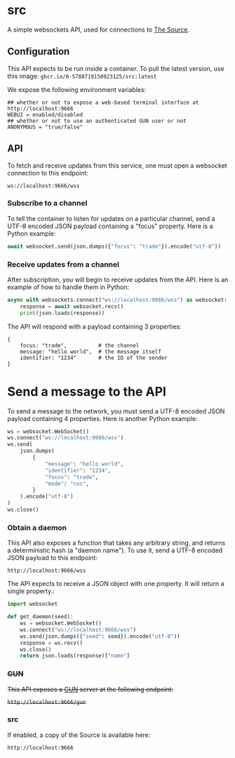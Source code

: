 # src

A simple websockets API, used for connections to [The Source](https://src.eco).

## Configuration

This API expects to be run inside a container. To pull the latest version, use this image: `ghcr.io/0-5788719150923125/src:latest`

We expose the following environment variables:

```
## whether or not to expose a web-based terminal interface at http://localhost:9666
WEBUI = enabled/disabled
## whether or not to use an authenticated GUN user or not
ANONYMOUS = "true/false"
```

## API

To fetch and receive updates from this service, one must open a websocket connection to this endpoint:

`ws://localhost:9666/wss`

### Subscribe to a channel

To tell the container to listen for updates on a particular channel, send a UTF-8 encoded JSON payload containing a "focus" property. Here is a Python example:

```py
await websocket.send(json.dumps({"focus": "trade"}).encode("utf-8"))
```

### Receive updates from a channel

After subscription, you will begin to receive updates from the API. Here is an example of how to handle them in Python:

```py
async with websockets.connect("ws://localhost:9666/wss") as websocket:
    response = await websocket.recv()
    print(json.loads(response))
```

The API will respond with a payload containing 3 properties:

```
{
    focus: "trade",          # the channel
    message: "hello world",  # the message itself
    identifier: "1234"       # the ID of the sender
}
```

# Send a message to the API

To send a message to the network, you must send a UTF-8 encoded JSON payload containing 4 properties. Here is another Python example:

```py
ws = websocket.WebSocket()
ws.connect("ws://localhost:9666/wss")
ws.send(
    json.dumps(
        {
            "message": "hello world",
            "identifier": "1234",
            "focus": "trade",
            "mode": "cos",
        }
    ).encode("utf-8")
)
ws.close()
```

### Obtain a daemon

This API also exposes a function that takes any arbitrary string, and returns a deterministic hash (a "daemon name"). To use it, send a UTF-8 encoded JSON payload to this endpoint:

`http://localhost:9666/wss`

The API expects to receive a JSON object with one property. It will return a single property.:

```py
import websocket

def get_daemon(seed):
    ws = websocket.WebSocket()
    ws.connect("ws://localhost:9666/wss")
    ws.send(json.dumps({"seed": seed}).encode("utf-8"))
    response = ws.recv()
    ws.close()
    return json.loads(response)["name"]
```

### ~~GUN~~

~~This API exposes a [GUN](https://gun.eco/) server at the following endpoint:~~

~~`http://localhost:9666/gun`~~

### src

If enabled, a copy of the Source is available here:

`http://localhost:9666`
